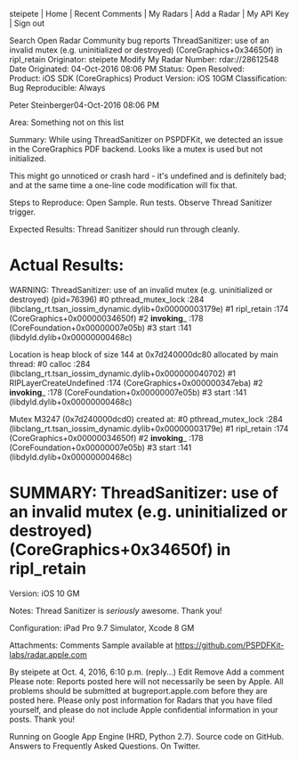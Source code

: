 steipete | Home | Recent Comments | My Radars | Add a Radar | My API Key | Sign out 

 Search
Open Radar
Community bug reports
ThreadSanitizer: use of an invalid mutex (e.g. uninitialized or destroyed) (CoreGraphics+0x34650f) in ripl_retain
Originator:	steipete	Modify My Radar
Number:	rdar://28612548	Date Originated:	04-Oct-2016 08:06 PM
Status:	Open	Resolved:	
Product:	iOS SDK (CoreGraphics)	Product Version:	iOS 10GM
Classification:	Bug	Reproducible:	Always
 
Peter Steinberger04-Oct-2016 08:06 PM

Area:
Something not on this list

Summary:
While using ThreadSanitizer on PSPDFKit, we detected an issue in the CoreGraphics PDF backend. Looks like a mutex is used but not initialized.

This might go unnoticed or crash hard - it's undefined and is definitely bad; and at the same time a one-line code modification will fix that.

Steps to Reproduce:
Open Sample.
Run tests.
Observe Thread Sanitizer trigger.

Expected Results:
Thread Sanitizer should run through cleanly.

Actual Results:
==================
WARNING: ThreadSanitizer: use of an invalid mutex (e.g. uninitialized or destroyed) (pid=76396)
    #0 pthread_mutex_lock <null>:284 (libclang_rt.tsan_iossim_dynamic.dylib+0x00000003179e)
    #1 ripl_retain <null>:174 (CoreGraphics+0x00000034650f)
    #2 __invoking___ <null>:178 (CoreFoundation+0x00000007e05b)
    #3 start <null>:141 (libdyld.dylib+0x00000000468c)

  Location is heap block of size 144 at 0x7d240000dc80 allocated by main thread:
    #0 calloc <null>:284 (libclang_rt.tsan_iossim_dynamic.dylib+0x000000040702)
    #1 RIPLayerCreateUndefined <null>:174 (CoreGraphics+0x000000347eba)
    #2 __invoking___ <null>:178 (CoreFoundation+0x00000007e05b)
    #3 start <null>:141 (libdyld.dylib+0x00000000468c)

  Mutex M3247 (0x7d240000dcd0) created at:
    #0 pthread_mutex_lock <null>:284 (libclang_rt.tsan_iossim_dynamic.dylib+0x00000003179e)
    #1 ripl_retain <null>:174 (CoreGraphics+0x00000034650f)
    #2 __invoking___ <null>:178 (CoreFoundation+0x00000007e05b)
    #3 start <null>:141 (libdyld.dylib+0x00000000468c)

SUMMARY: ThreadSanitizer: use of an invalid mutex (e.g. uninitialized or destroyed) (CoreGraphics+0x34650f) in ripl_retain
==================

Version:
iOS 10 GM

Notes:
Thread Sanitizer is *seriously* awesome. Thank you!

Configuration:
iPad Pro 9.7 Simulator, Xcode 8 GM

Attachments:
Comments
Sample available at https://github.com/PSPDFKit-labs/radar.apple.com

By steipete at Oct. 4, 2016, 6:10 p.m. (reply...)  Edit  Remove
Add a comment 
Please note: Reports posted here will not necessarily be seen by Apple. All problems should be submitted at bugreport.apple.com before they are posted here. Please only post information for Radars that you have filed yourself, and please do not include Apple confidential information in your posts. Thank you!

Running on Google App Engine (HRD, Python 2.7). Source code on GitHub. Answers to Frequently Asked Questions. On Twitter.